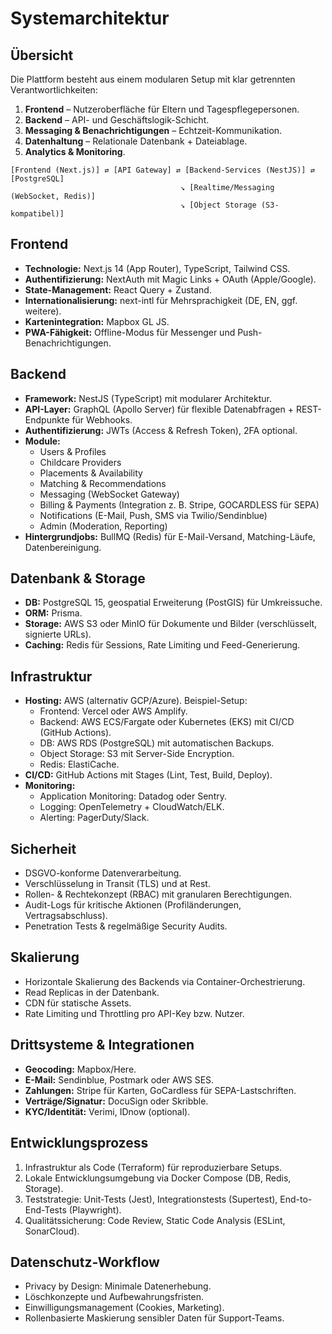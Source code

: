 # Systemarchitektur

## Übersicht
Die Plattform besteht aus einem modularen Setup mit klar getrennten Verantwortlichkeiten:

1. **Frontend** – Nutzeroberfläche für Eltern und Tagespflegepersonen.
2. **Backend** – API- und Geschäftslogik-Schicht.
3. **Messaging & Benachrichtigungen** – Echtzeit-Kommunikation.
4. **Datenhaltung** – Relationale Datenbank + Dateiablage.
5. **Analytics & Monitoring**.

```
[Frontend (Next.js)] ⇄ [API Gateway] ⇄ [Backend-Services (NestJS)] ⇄ [PostgreSQL]
                                      ↘︎ [Realtime/Messaging (WebSocket, Redis)]
                                      ↘︎ [Object Storage (S3-kompatibel)]
```

## Frontend
- **Technologie:** Next.js 14 (App Router), TypeScript, Tailwind CSS.
- **Authentifizierung:** NextAuth mit Magic Links + OAuth (Apple/Google).
- **State-Management:** React Query + Zustand.
- **Internationalisierung:** next-intl für Mehrsprachigkeit (DE, EN, ggf. weitere).
- **Kartenintegration:** Mapbox GL JS.
- **PWA-Fähigkeit:** Offline-Modus für Messenger und Push-Benachrichtigungen.

## Backend
- **Framework:** NestJS (TypeScript) mit modularer Architektur.
- **API-Layer:** GraphQL (Apollo Server) für flexible Datenabfragen + REST-Endpunkte für Webhooks.
- **Authentifizierung:** JWTs (Access & Refresh Token), 2FA optional.
- **Module:**
  - Users & Profiles
  - Childcare Providers
  - Placements & Availability
  - Matching & Recommendations
  - Messaging (WebSocket Gateway)
  - Billing & Payments (Integration z. B. Stripe, GOCARDLESS für SEPA)
  - Notifications (E-Mail, Push, SMS via Twilio/Sendinblue)
  - Admin (Moderation, Reporting)
- **Hintergrundjobs:** BullMQ (Redis) für E-Mail-Versand, Matching-Läufe, Datenbereinigung.

## Datenbank & Storage
- **DB:** PostgreSQL 15, geospatial Erweiterung (PostGIS) für Umkreissuche.
- **ORM:** Prisma.
- **Storage:** AWS S3 oder MinIO für Dokumente und Bilder (verschlüsselt, signierte URLs).
- **Caching:** Redis für Sessions, Rate Limiting und Feed-Generierung.

## Infrastruktur
- **Hosting:** AWS (alternativ GCP/Azure). Beispiel-Setup:
  - Frontend: Vercel oder AWS Amplify.
  - Backend: AWS ECS/Fargate oder Kubernetes (EKS) mit CI/CD (GitHub Actions).
  - DB: AWS RDS (PostgreSQL) mit automatischen Backups.
  - Object Storage: S3 mit Server-Side Encryption.
  - Redis: ElastiCache.
- **CI/CD:** GitHub Actions mit Stages (Lint, Test, Build, Deploy).
- **Monitoring:**
  - Application Monitoring: Datadog oder Sentry.
  - Logging: OpenTelemetry + CloudWatch/ELK.
  - Alerting: PagerDuty/Slack.

## Sicherheit
- DSGVO-konforme Datenverarbeitung.
- Verschlüsselung in Transit (TLS) und at Rest.
- Rollen- & Rechtekonzept (RBAC) mit granularen Berechtigungen.
- Audit-Logs für kritische Aktionen (Profiländerungen, Vertragsabschluss).
- Penetration Tests & regelmäßige Security Audits.

## Skalierung
- Horizontale Skalierung des Backends via Container-Orchestrierung.
- Read Replicas in der Datenbank.
- CDN für statische Assets.
- Rate Limiting und Throttling pro API-Key bzw. Nutzer.

## Drittsysteme & Integrationen
- **Geocoding:** Mapbox/Here.
- **E-Mail:** Sendinblue, Postmark oder AWS SES.
- **Zahlungen:** Stripe für Karten, GoCardless für SEPA-Lastschriften.
- **Verträge/Signatur:** DocuSign oder Skribble.
- **KYC/Identität:** Verimi, IDnow (optional).

## Entwicklungsprozess
1. Infrastruktur als Code (Terraform) für reproduzierbare Setups.
2. Lokale Entwicklungsumgebung via Docker Compose (DB, Redis, Storage).
3. Teststrategie: Unit-Tests (Jest), Integrationstests (Supertest), End-to-End-Tests (Playwright).
4. Qualitätssicherung: Code Review, Static Code Analysis (ESLint, SonarCloud).

## Datenschutz-Workflow
- Privacy by Design: Minimale Datenerhebung.
- Löschkonzepte und Aufbewahrungsfristen.
- Einwilligungsmanagement (Cookies, Marketing).
- Rollenbasierte Maskierung sensibler Daten für Support-Teams.
